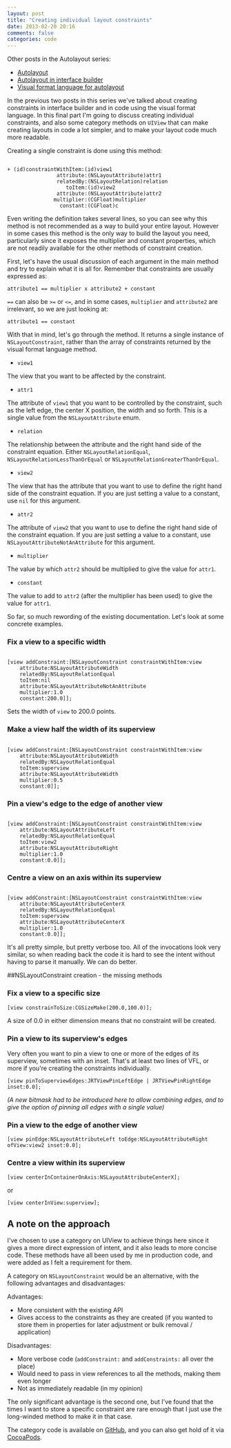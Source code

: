 ```yaml
---
layout: post
title: "Creating individual layout constraints"
date: 2013-02-20 20:16
comments: false
categories: code
---
```


Other posts in the Autolayout series:

- [Autolayout](/blog/2013/01/13/autolayout/)
- [Autolayout in interface builder](/blog/2014/03/10/autolayout-in-interface-builder-xcode-5-dot-1/)
- [Visual format language for autolayout](/blog/2013/01/31/visual-format-language-for-autolayout/)

In the previous two posts in this series we've talked about creating constraints in interface builder and in code using the visual format language. In this final part I'm going to discuss creating individual constraints, and also some category methods on `UIView` that can make creating layouts in code a lot simpler, and to make your layout code much more readable.  

Creating a single constraint is done using this method:

```objc

+ (id)constraintWithItem:(id)view1 
                attribute:(NSLayoutAttribute)attr1 
                relatedBy:(NSLayoutRelation)relation 
                   toItem:(id)view2 
                attribute:(NSLayoutAttribute)attr2 
               multiplier:(CGFloat)multiplier 
                 constant:(CGFloat)c

```

Even writing the definition takes several lines, so you can see why this method is not recommended as a way to build your entire layout. However in some cases this method is the only way to build the layout you need, particularly since it exposes the multiplier and constant properties, which are not readily available for the other methods of constraint creation. 

<!--more-->

First, let's have the usual discussion of each argument in the main method and try to explain what it is all for. Remember that constraints are usually expressed as:

    attribute1 == multiplier x attribute2 + constant
    
`==` can also be `>=` or `<=`, and in some cases, `multiplier` and `attribute2` are irrelevant, so we are just looking at:

    attribute1 == constant
    
With that in mind, let's go through the method. It returns a single instance of `NSLayoutConstraint`, rather than the array of constraints returned by the visual format language method. 

- `view1`

The view that you want to be affected by the constraint. 

- `attr1`

The attribute of `view1` that you want to be controlled by the constraint, such as the left edge, the center X position, the width and so forth. This is a single value from the `NSLayoutAttribute` enum. 

- `relation`

The relationship between the attribute and the right hand side of the constraint equation. Either `NSLayoutRelationEqual`, `NSLayoutRelationLessThanOrEqual` or `NSLayoutRelationGreaterThanOrEqual`. 

- `view2`

The view that has the attribute that you want to use to define the right hand side of the constraint equation. If you are just setting a value to a constant, use `nil` for this argument.

- `attr2`

The attribute of `view2` that you want to use to define the right hand side of the constraint equation. If you are just setting a value to a constant, use `NSLayoutAttributeNotAnAttribute` for this argument. 

- `multiplier`

The value by which `attr2` should be multiplied to give the value for `attr1`. 

- `constant`

The value to add to `attr2` (after the multiplier has been used) to give the value for `attr1`.
    
So far, so much rewording of the existing documentation. Let's look at some concrete examples. 

### Fix a view to a specific width

```objc

[view addConstraint:[NSLayoutConstraint constraintWithItem:view 
	attribute:NSLayoutAttributeWidth 
	relatedBy:NSLayoutRelationEqual 
	toItem:nil 
	attribute:NSLayoutAttributeNotAnAttribute 
	multiplier:1.0 
	constant:200.0]];

``` 

Sets the width of `view` to 200.0 points.

### Make a view half the width of its superview

```objc

[view addConstraint:[NSLayoutConstraint constraintWithItem:view
	attribute:NSLayoutAttributeWidth 
	relatedBy:NSLayoutRelationEqual 
	toItem:superview 
	attribute:NSLayoutAttributeWidth 
	multiplier:0.5 
	constant:0]];

``` 

### Pin a view's edge to the edge of another view

```objc

[view addConstraint:[NSLayoutConstraint constraintWithItem:view
	attribute:NSLayoutAttributeLeft 
	relatedBy:NSLayoutRelationEqual 
	toItem:view2 
	attribute:NSLayoutAttributeRight 
	multiplier:1.0 
	constant:0.0]];

``` 

### Centre a view on an axis within its superview

```objc

[view addConstraint:[NSLayoutConstraint constraintWithItem:view
	attribute:NSLayoutAttributeCenterX 
	relatedBy:NSLayoutRelationEqual 
	toItem:superview 
	attribute:NSLayoutAttributeCenterX 
	multiplier:1.0 
	constant:0.0]];

``` 


It's all pretty simple, but pretty verbose too. All of the invocations look very similar, so when reading back the code it is hard to see the intent without having to parse it manually. We can do better.

##NSLayoutConstraint creation - the missing methods

### Fix a view to a specific size

```objc
[view constrainToSize:CGSizeMake(200.0,100.0)];
```

A size of 0.0 in either dimension means that no constraint will be created.

### Pin a view to its superview's edges

Very often you want to pin a view to one or more of the edges of its superview, sometimes with an inset. That's at least two lines of VFL, or more if you're creating the constraints individually. 

```objc
[view pinToSuperviewEdges:JRTViewPinLeftEdge | JRTViewPinRightEdge inset:0.0];
```

_(A new bitmask had to be introduced here to allow combining edges, and to give the option of pinning all edges with a single value)_

### Pin a view to the edge of another view

```objc
[view pinEdge:NSLayoutAttributeLeft toEdge:NSLayoutAttributeRight ofView:view2 inset:0.0];
```

### Centre a view within its superview

```objc
[view centerInContainerOnAxis:NSLayoutAttributeCenterX];
```

or

```objc
[view centerInView:superview];
```

## A note on the approach

I've chosen to use a category on UIView to achieve things here since it gives a more direct expression of intent, and it also leads to more concise code. These methods have all been used by me in production code, and were added as I felt a requirement for them. 

A category on `NSLayoutConstraint` would be an alternative, with the following advantages and disadvantages: 

Advantages:

- More consistent with the existing API
- Gives access to the constraints as they are created (if you wanted to store them in properties for later adjustment or bulk removal / application)

Disadvantages:

- More verbose code (`addConstraint:` and `addConstraints:` all over the place)
- Would need to pass in view references to all the methods, making them even longer
- Not as immediately readable (in my opinion)

The only significant advantage is the second one, but I've found that the times I want to store a specific constraint are rare enough that I just use the long-winded method to make it in that case. 

The category code is available on [GitHub](https://github.com/jrturton/UIView-Autolayout), and you can also get hold of it via [CocoaPods](http://www.cocoapods.org/?q=autolayout).





 
